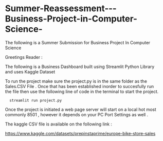 # Summer-Reassessment---Business-Project-in-Computer-Science-
The following is a Summer Submission for Business Project In Computer Science 



Greetings Reader :  


The following is a Business Dashboard built using Streamlit Python Library and  uses Kaggle Dataset 

To run the project make sure the project.py is in the same folder as the Sales.CSV File . 
Once that has been established inorder to succesfully run the file then use the following line of code in the terminal to start the project. 

      streamlit run project.py


Once the project is initiated a web page server will start on a local hot most commonly 8501 , however it depends on your PC Port Settings as well .

The kaggle CSV file is available on the following link :

https://www.kaggle.com/datasets/prepinstaprime/europe-bike-store-sales

